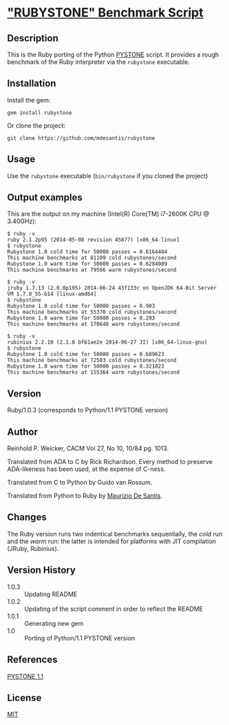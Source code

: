 # ["RUBYSTONE" Benchmark Script](https://github.com/mdesantis/rubystone)

## Description

This is the Ruby porting of the Python [PYSTONE](http://hg.python.org/cpython/file/fc4ef17c7db8/Lib/test/pystone.py) script.
It provides a rough benchmark of the Ruby interpreter via the `rubystone` executable.

## Installation

Install the gem:

```
gem install rubystone
```

Or clone the project:

```
git clone https://github.com/mdesantis/rubystone
```

## Usage

Use the `rubystone` executable (`bin/rubystone` if you cloned the project)

## Output examples

This are the output on my machine (Intel(R) Core(TM) i7-2600K CPU @ 3.40GHz):

```
$ ruby -v
ruby 2.1.2p95 (2014-05-08 revision 45877) [x86_64-linux]
$ rubystone
Rubystone 1.0 cold time for 50000 passes = 0.6164484
This machine benchmarks at 81109 cold rubystones/second
Rubystone 1.0 warm time for 50000 passes = 0.6284089
This machine benchmarks at 79566 warm rubystones/second

$ ruby -v
jruby 1.7.13 (2.0.0p195) 2014-06-24 43f133c on OpenJDK 64-Bit Server VM 1.7.0_55-b14 [linux-amd64]
$ rubystone
Rubystone 1.0 cold time for 50000 passes = 0.903
This machine benchmarks at 55370 cold rubystones/second
Rubystone 1.0 warm time for 50000 passes = 0.293
This machine benchmarks at 170648 warm rubystones/second

$ ruby -v
rubinius 2.2.10 (2.1.0 bf61ae2e 2014-06-27 JI) [x86_64-linux-gnu]
$ rubystone
Rubystone 1.0 cold time for 50000 passes = 0.689623
This machine benchmarks at 72503 cold rubystones/second
Rubystone 1.0 warm time for 50000 passes = 0.321823
This machine benchmarks at 155364 warm rubystones/second
```

## Version

Ruby/1.0.3 (corresponds to Python/1.1 PYSTONE version)

## Author

Reinhold P. Weicker, CACM Vol 27, No 10, 10/84 pg. 1013.

Translated from ADA to C by Rick Richardson.
Every method to preserve ADA-likeness has been used,
at the expense of C-ness.

Translated from C to Python by Guido van Rossum.

Translated from Python to Ruby by [Maurizio De Santis](https://github.com/mdesantis).

## Changes

The Ruby version runs two indentical benchmarks sequentially,
the *cold* run and the *warm* run: the latter is intended for
platforms with JIT compilation (JRuby, Rubinius).

## Version History

<dl>
  <dt>1.0.3</dt> <dd>Updating README</dd>
  <dt>1.0.2</dt> <dd>Updating of the script comment in order to reflect the README</dd>
  <dt>1.0.1</dt> <dd>Generating new gem</dd>
  <dt>1.0</dt>   <dd>Porting of Python/1.1 PYSTONE version</dd>
</dl>

## References

[PYSTONE 1.1](http://hg.python.org/cpython/file/fc4ef17c7db8/Lib/test/pystone.py)

## License

[MIT](LICENSE)